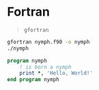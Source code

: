 # Fortran
> `gfortran`

~~~bash
gfortran nymph.f90 -o nymph
./nymph
~~~

~~~fortran
program nymph
    ! is born a nymph
    print *, 'Hello, World!'
end program nymph
~~~